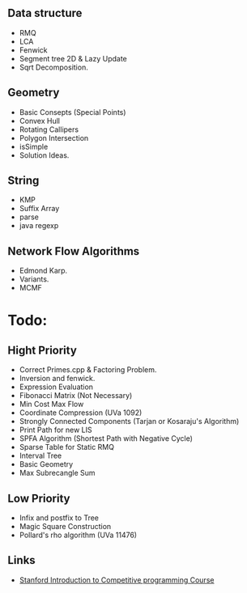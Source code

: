 ## Data structure
* RMQ
* LCA
* Fenwick
* Segment tree 2D & Lazy Update
* Sqrt Decomposition.

## Geometry
* Basic Consepts (Special Points)
* Convex Hull
* Rotating Callipers
* Polygon Intersection
* isSimple
* Solution Ideas.

## String
* KMP
* Suffix Array
* parse
* java regexp

## Network Flow Algorithms
* Edmond Karp.
* Variants.
* MCMF

# Todo:

## Hight Priority

* Correct Primes.cpp & Factoring Problem.
* Inversion and fenwick.
* Expression Evaluation
* Fibonacci Matrix (Not Necessary)
* Min Cost Max Flow
* Coordinate Compression (UVa 1092)
* Strongly Connected Components (Tarjan or Kosaraju's Algorithm)
* Print Path for new LIS
* SPFA Algorithm (Shortest Path with Negative Cycle)
* Sparse Table for Static RMQ
* Interval Tree
* Basic Geometry
* Max Subrecangle Sum

## Low Priority

* Infix and postfix to Tree
* Magic Square Construction
* Pollard's rho algorithm (UVa 11476)


## Links

* [Stanford Introduction to Competitive programming Course](http://web.stanford.edu/class/cs97si/)

